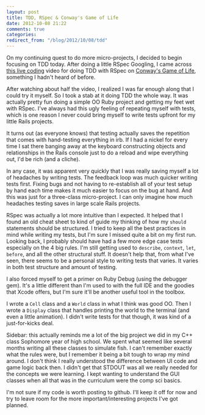```yaml
---
layout: post
title: TDD, RSpec & Conway's Game of Life
date: 2012-10-08 21:22
comments: true
categories: 
redirect_from: "/blog/2012/10/08/tdd"
---
```


On my continuing quest to do more micro-projects, I decided to begin focusing on TDD today. After doing a little RSpec Googling, I came across [this live coding](https://vimeo.com/31403388) video for doing TDD with RSpec on [Conway's Game of Life](http://en.wikipedia.org/wiki/Conway's_Game_of_Life), something I hadn't heard of before.

After watching about half the video, I realized I was far enough along that I could try it myself. So I took a stab at it doing TDD the whole way. It was actually pretty fun doing a simple OO Ruby project and getting my feet wet with RSpec. I've always had this ugly feeling of repeating myself with tests, which is one reason I never could bring myself to write tests upfront for my little Rails projects.

It turns out (as everyone knows) that testing actually saves the repetition that comes with hand-testing everything in irb. If I had a nickel for every time I sat there banging away at the keyboard constructing objects and relationships in the Rails console just to do a reload and wipe everything out, I'd be rich (and a cliche).

In any case, it was apparent very quickly that I was really saving myself a lot of headaches by writing tests. The feedback loop was much quicker writing tests first. Fixing bugs and not having to re-establish all of your test setup by hand each time makes it much easier to focus on the bug at hand. And this was just for a three-class micro-project. I can only imagine how much headaches testing saves in large scale Rails projects.

RSpec was actually a lot more intuitive than I expected. It helped that I found an old cheat sheet to kind of guide my thinking of how my `should` statements should be structured. I tried to keep all the best practices in mind while writing my tests, but I'm sure I missed quite a bit on my first run. Looking back, I probably should have had a few more edge case tests especially on the 4 big rules. I'm still getting used to `describe`, `context`, `let`, `before`, and all the other structural stuff. It doesn't help that, from what I've seen, there seems to be a personal style to writing tests that varies. It varies in both test structure and amount of testing.

I also forced myself to get a primer on Ruby Debug (using the debugger gem). It's a little different than I'm used to with the full IDE and the goodies that Xcode offers, but I'm sure it'll be another useful tool in the toolbox.

I wrote a `Cell` class and a `World` class in what I think was good OO. Then I wrote a `Display` class that handles printing the world to the terminal (and even a little animation). I didn't write tests for that though, it was kind of a just-for-kicks deal.

Sidebar: this actually reminds me a lot of the big project we did in my C++ class Sophomore year of high school. We spent what seemed like several months writing all these classes to simulate fish. I can't remember exactly what the rules were, but I remember it being a bit tough to wrap my mind around. I don't think I really understood the difference between UI code and game logic back then. I didn't get that STDOUT was all we really needed for the concepts we were learning. I kept wanting to understand the GUI classes when all that was in the curriculum were the comp sci basics.

I'm not sure if my code is worth posting to github. I'll keep it off for now and try to leave room for the more important/interesting projects I've got planned.
